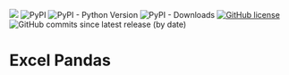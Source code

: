 ![](https://img.shields.io/badge/REST%20API-v3.0-lightgrey) ![PyPI](https://img.shields.io/pypi/v/excelpandas) ![PyPI - Python Version](https://img.shields.io/pypi/pyversions/excelpandas) ![PyPI - Downloads](https://img.shields.io/pypi/dm/excelpandas)  [![GitHub license](https://img.shields.io/github/license/aspose-cells/excelpandas)](https://github.com/aspose-cells/excelpandas/blob/main/LICENSE) ![GitHub commits since latest release (by date)](https://img.shields.io/github/commits-since/aspose-cells/excelpandas/24.3.0)

# Excel Pandas 

